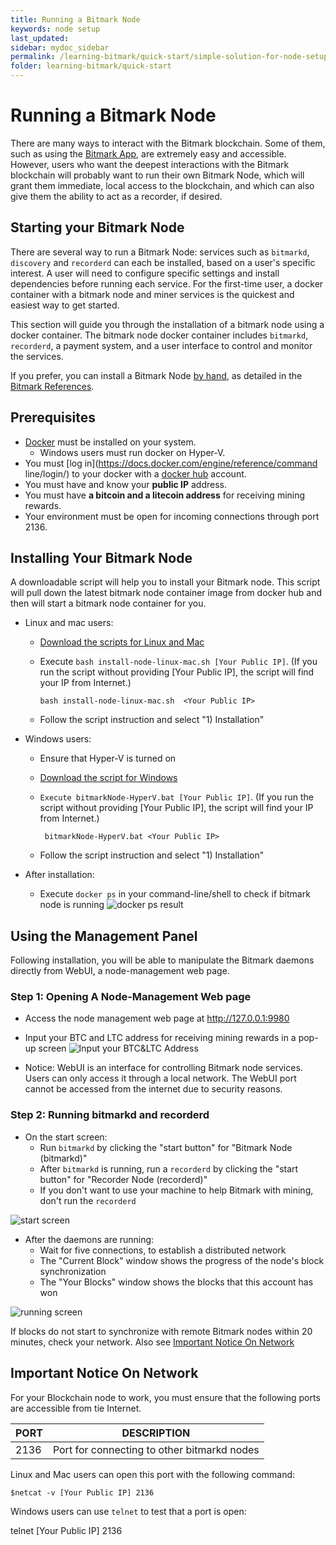 ```yaml
---
title: Running a Bitmark Node
keywords: node setup
last_updated: 
sidebar: mydoc_sidebar
permalink: /learning-bitmark/quick-start/simple-solution-for-node-setup
folder: learning-bitmark/quick-start
---
```


# Running a Bitmark Node

There are many ways to interact with the Bitmark blockchain. Some of them, such as using the [Bitmark App](https://a.bitmark.com/), are extremely easy and accessible. However, users who want the deepest interactions with the Bitmark blockchain will probably want to run their own Bitmark Node, which will grant them immediate, local access to the blockchain, and which can also give them the ability to act as a recorder, if desired.

## Starting your Bitmark Node

There are several way to run a Bitmark Node: services such as `bitmarkd`, `discovery` and `recorderd` can each be installed, based on a user's specific interest. A user will need to configure specific settings and install dependencies before running each service. For the first-time user, a docker container with a bitmark node and miner services is the quickest and easiest way to get started.

This section will guide you through the installation of a bitmark node using a docker container. The bitmark node docker container includes `bitmarkd`, `recorderd`, a payment system, and a user interface to control and monitor the services.

If you prefer, you can install a Bitmark Node [by hand](../..//bitmark-references/node-setup/bitmark-node-setup.md), as detailed in the [Bitmark References](../../bitmark-references).

## Prerequisites

+ [Docker](https://docs.docker.com/install/) must be installed on your system.
    +  Windows users must run docker on Hyper-V.
+ You must [log in](https://docs.docker.com/engine/reference/command line/login/) to your docker with a [docker hub]((https://hub.docker.com/)) account.
+ You must have and know your **public IP** address.
+ You must have **a bitcoin and a litecoin address** for receiving mining rewards.
+ Your environment must be open for incoming connections through port 2136.  


## Installing Your Bitmark Node

A downloadable script will help you to install your Bitmark node. This script will pull down the latest bitmark node container image from docker hub and then will start a bitmark node container for you. 
 
+  Linux and mac users:
    + [Download the scripts for Linux and Mac](https://bitmark-node-docker-scripts.s3-ap-northeast-1.amazonaws.com/install-node-linux-mac.sh)
    + Execute `bash install-node-linux-mac.sh [Your Public IP]`. (If you run the script without providing [Your Public IP], the script will find your IP from Internet.)

        ```bash install-node-linux-mac.sh  <Your Public IP>```
    + Follow the script instruction and select "1) Installation"

    
+  Windows users:
    +  Ensure that Hyper-V is turned on
    +  [Download the script for Windows](https://s3-ap-northeast-1.amazonaws.com/bitmark-node-docker-scripts/bitmarkNode-HyperV.bat)
    + `Execute bitmarkNode-HyperV.bat [Your Public IP]`. (If you run the script without providing [Your Public IP], the script will find your IP from Internet.)

         ``` bitmarkNode-HyperV.bat <Your Public IP>```
    + Follow the script instruction and select "1) Installation"
    
+  After installation:
    + Execute `docker ps` in your command-line/shell to check if bitmark node is running
![docker ps result](https://i.imgur.com/l3dF4Hl.jpg)

## Using the Management Panel

Following installation, you will be able to manipulate the Bitmark daemons directly from WebUI, a node-management web page.

### Step 1: Opening A Node-Management Web page 
+ Access the node management web page at http://127.0.0.1:9980
+ Input your BTC and LTC address for receiving mining rewards in a pop-up screen
![Input your BTC&LTC Address](https://i.imgur.com/IRTlyjY.jpg?1)

+ Notice: WebUI is an interface for controlling Bitmark node services. Users can only access it through a local network. The WebUI port cannot be  accessed from the internet due to security reasons.
### Step 2: Running bitmarkd and recorderd
+ On the start screen:
    + Run `bitmarkd` by clicking the "start button" for "Bitmark Node (bitmarkd)"
    + After `bitmarkd` is running, run a `recorderd` by clicking the "start button" for "Recorder Node (recorderd)"
    +  If you don't want to use your machine to help Bitmark with mining, don't run the `recorderd`

![start screen](https://i.imgur.com/aeONALb.jpg)

+ After the daemons are running:
    + Wait for five connections, to establish a distributed network
    + The "Current Block" window shows the progress of the node's block synchronization
    + The "Your Blocks" window shows the blocks that this account has won

![running screen](https://i.imgur.com/g9baqm8.jpg)

If blocks do not start to  synchronize with remote Bitmark nodes within 20 minutes, check your network. Also see [Important Notice On Network](#important-notice-on-network)

## Important Notice On Network

For your Blockchain node to work, you must ensure that the following ports are accessible from tie Internet.

| PORT | DESCRIPTION                                     |
|------|--------------------------------------------------|
| 2136 | Port for connecting to other bitmarkd nodes      |

Linux and Mac users can open this port with the following command:

```$netcat -v [Your Public IP] 2136```

Windows users can use `telnet` to test that a port is open:

telnet [Your Public IP] 2136
